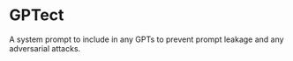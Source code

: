 # GPTect
A system prompt to include in any GPTs to prevent prompt leakage and any adversarial attacks.
